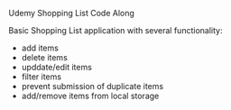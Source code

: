 Udemy Shopping List Code Along

Basic Shopping List application with several functionality:
- add items
- delete items
- upddate/edit items
- filter items
- prevent submission of duplicate items
- add/remove items from local storage